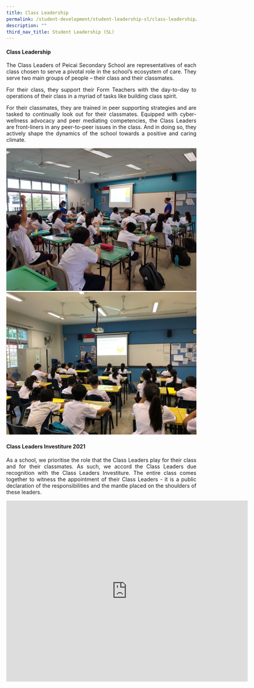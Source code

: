 ```yaml
---
title: Class Leadership
permalink: /student-development/student-leadership-sl/class-leadership/
description: ""
third_nav_title: Student Leadership (SL)
---
```

<h4><strong>Class Leadership</strong></h4>
<p><p align="justify">The Class Leaders of Peicai Secondary School are representatives of each class chosen to serve a pivotal role in the school&rsquo;s ecosystem of care. They serve two main groups of people &ndash; their class and their classmates.</p>
<p><p align="justify">For their class, they support their Form Teachers with the day-to-day to operations of their class in a myriad of tasks like building class spirit.</p>
<p><p align="justify">For their classmates, they are trained in peer supporting strategies and are tasked to continually look out for their classmates. Equipped with cyber-wellness advocacy and peer mediating competencies, the Class Leaders are front-liners in any peer-to-peer issues in the class. And in doing so, they actively shape the dynamics of the school towards a positive and caring climate.</p>
<img src="/images/Student%20leadership%206.jpg"><br>
<img src="/images/Student%20leadership%207.jpg">
<h4><strong>Class Leaders Investiture 2021</strong></h4>
<p><p align="justify">As a school, we prioritise the role that the Class Leaders play for their class and for their classmates. As such, we accord the Class Leaders due recognition with the Class Leaders Investiture. The entire class comes together to witness the appointment of their Class Leaders - it is a public declaration of the responsibilities and the mantle placed on the shoulders of these leaders.</p>
<div><iframe title="YouTube video player" src="https://www.youtube.com/embed/SpQ6lHK-y30" width="640" height="480" frameborder="0" allowfullscreen="allowfullscreen" data-mce-fragment="1"></iframe></div>